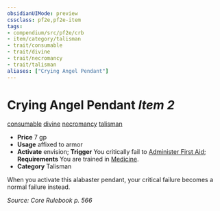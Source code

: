 ```yaml
---
obsidianUIMode: preview
cssclass: pf2e,pf2e-item
tags:
- compendium/src/pf2e/crb
- item/category/talisman
- trait/consumable
- trait/divine
- trait/necromancy
- trait/talisman
aliases: ["Crying Angel Pendant"]
---
```

# Crying Angel Pendant *Item 2*  
[consumable](../../../rules/traits/consumable.md)  [divine](../../../rules/traits/divine.md)  [necromancy](../../../rules/traits/necromancy.md)  [talisman](../../../rules/traits/talisman.md)  

- **Price** 7 gp
- **Usage** affixed to armor
- **Activate** envision; **Trigger** You critically fail to [Administer First Aid](../../../rules/actions/administer-first-aid.md); **Requirements** You are trained in [Medicine](../../skills.md#Medicine).
- **Category** Talisman

When you activate this alabaster pendant, your critical failure becomes a normal failure instead.

*Source: Core Rulebook p. 566*